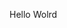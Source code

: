 Hello Wolrd














































































































































































































































































































































































































































































































































































































































































































































































































































































































































































































































































































































































































































































































































































































































































































































































































































































































































































































































































































































































































































































































































































































































































































